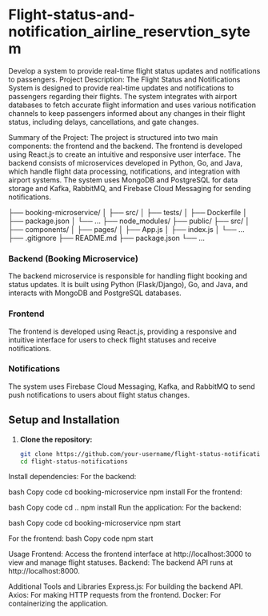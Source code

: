 # Flight-status-and-notification_airline_reservtion_sytem
 Develop a system to provide real-time flight status updates and notifications to passengers.
 Project Description:
The Flight Status and Notifications System is designed to provide real-time updates and notifications to passengers regarding their flights. The system integrates with airport databases to fetch accurate flight information and uses various notification channels to keep passengers informed about any changes in their flight status, including delays, cancellations, and gate changes.

Summary of the Project:
The project is structured into two main components: the frontend and the backend. The frontend is developed using React.js to create an intuitive and responsive user interface. The backend consists of microservices developed in Python, Go, and Java, which handle flight data processing, notifications, and integration with airport systems. The system uses MongoDB and PostgreSQL for data storage and Kafka, RabbitMQ, and Firebase Cloud Messaging for sending notifications.


├── booking-microservice/
│ ├── src/
│ ├── tests/
│ ├── Dockerfile
│ ├── package.json
│ └── ...
├── node_modules/
├── public/
├── src/
│ ├── components/
│ ├── pages/
│ ├── App.js
│ ├── index.js
│ └── ...
├── .gitignore
├── README.md
├── package.json
└── ...

### Backend (Booking Microservice)
The backend microservice is responsible for handling flight booking and status updates. It is built using Python (Flask/Django), Go, and Java, and interacts with MongoDB and PostgreSQL databases.

### Frontend
The frontend is developed using React.js, providing a responsive and intuitive interface for users to check flight statuses and receive notifications.

### Notifications
The system uses Firebase Cloud Messaging, Kafka, and RabbitMQ to send push notifications to users about flight status changes.

## Setup and Installation

1. **Clone the repository:**
   ```bash
   git clone https://github.com/your-username/flight-status-notifications.git
   cd flight-status-notifications
Install dependencies:
For the backend:

bash
Copy code
cd booking-microservice
npm install
For the frontend:

bash
Copy code
cd ..
npm install
Run the application:
For the backend:

bash
Copy code
cd booking-microservice
npm start

For the frontend:
bash
Copy code
npm start

Usage
Frontend: Access the frontend interface at http://localhost:3000 to view and manage flight statuses.
Backend: The backend API runs at http://localhost:8000.

Additional Tools and Libraries
Express.js: For building the backend API.
Axios: For making HTTP requests from the frontend.
Docker: For containerizing the application.
